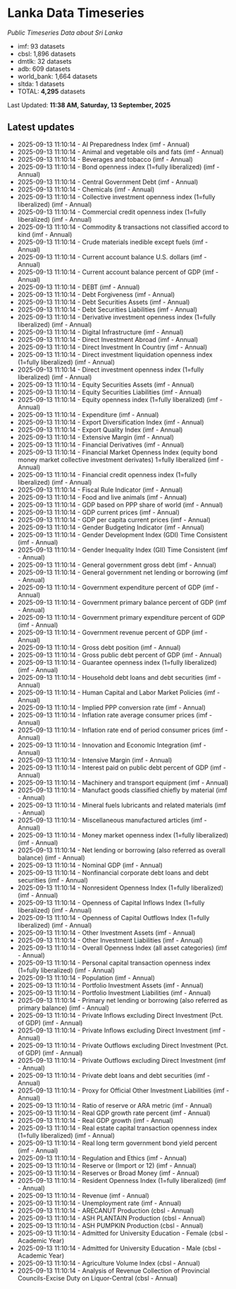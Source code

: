 # Lanka Data Timeseries
*Public Timeseries Data about Sri Lanka*

* imf: 93 datasets
* cbsl: 1,896 datasets
* dmtlk: 32 datasets
* adb: 609 datasets
* world_bank: 1,664 datasets
* sltda: 1 datasets
* TOTAL: **4,295** datasets

Last Updated: **11:38 AM, Saturday, 13 September, 2025**

## Latest updates

* 2025-09-13 11:10:14 - AI Preparedness Index (imf - Annual)
* 2025-09-13 11:10:14 - Animal and vegetable oils and fats (imf - Annual)
* 2025-09-13 11:10:14 - Beverages and tobacco (imf - Annual)
* 2025-09-13 11:10:14 - Bond openness index (1=fully liberalized) (imf - Annual)
* 2025-09-13 11:10:14 - Central Government Debt (imf - Annual)
* 2025-09-13 11:10:14 - Chemicals (imf - Annual)
* 2025-09-13 11:10:14 - Collective investment openness index (1=fully liberalized) (imf - Annual)
* 2025-09-13 11:10:14 - Commercial credit openness index (1=fully liberalized) (imf - Annual)
* 2025-09-13 11:10:14 - Commodity & transactions not classified accord to kind (imf - Annual)
* 2025-09-13 11:10:14 - Crude materials inedible except fuels (imf - Annual)
* 2025-09-13 11:10:14 - Current account balance U.S. dollars (imf - Annual)
* 2025-09-13 11:10:14 - Current account balance percent of GDP (imf - Annual)
* 2025-09-13 11:10:14 - DEBT (imf - Annual)
* 2025-09-13 11:10:14 - Debt Forgiveness (imf - Annual)
* 2025-09-13 11:10:14 - Debt Securities Assets (imf - Annual)
* 2025-09-13 11:10:14 - Debt Securities Liabilities (imf - Annual)
* 2025-09-13 11:10:14 - Derivative investment openness index (1=fully liberalized) (imf - Annual)
* 2025-09-13 11:10:14 - Digital Infrastructure (imf - Annual)
* 2025-09-13 11:10:14 - Direct Investment Abroad (imf - Annual)
* 2025-09-13 11:10:14 - Direct Investment In Country (imf - Annual)
* 2025-09-13 11:10:14 - Direct investment liquidation openness index (1=fully liberalized) (imf - Annual)
* 2025-09-13 11:10:14 - Direct investment openness index (1=fully liberalized) (imf - Annual)
* 2025-09-13 11:10:14 - Equity Securities Assets (imf - Annual)
* 2025-09-13 11:10:14 - Equity Securities Liabilities (imf - Annual)
* 2025-09-13 11:10:14 - Equity openness index (1=fully liberalized) (imf - Annual)
* 2025-09-13 11:10:14 - Expenditure (imf - Annual)
* 2025-09-13 11:10:14 - Export Diversification Index (imf - Annual)
* 2025-09-13 11:10:14 - Export Quality Index (imf - Annual)
* 2025-09-13 11:10:14 - Extensive Margin (imf - Annual)
* 2025-09-13 11:10:14 - Financial Derivatives (imf - Annual)
* 2025-09-13 11:10:14 - Financial Market Openness Index (equity bond money market collective investment derivates) 1=fully liberalized (imf - Annual)
* 2025-09-13 11:10:14 - Financial credit openness index (1=fully liberalized) (imf - Annual)
* 2025-09-13 11:10:14 - Fiscal Rule Indicator (imf - Annual)
* 2025-09-13 11:10:14 - Food and live animals (imf - Annual)
* 2025-09-13 11:10:14 - GDP based on PPP share of world (imf - Annual)
* 2025-09-13 11:10:14 - GDP current prices (imf - Annual)
* 2025-09-13 11:10:14 - GDP per capita current prices (imf - Annual)
* 2025-09-13 11:10:14 - Gender Budgeting Indicator (imf - Annual)
* 2025-09-13 11:10:14 - Gender Development Index (GDI) Time Consistent (imf - Annual)
* 2025-09-13 11:10:14 - Gender Inequality Index (GII) Time Consistent (imf - Annual)
* 2025-09-13 11:10:14 - General government gross debt (imf - Annual)
* 2025-09-13 11:10:14 - General government net lending or borrowing (imf - Annual)
* 2025-09-13 11:10:14 - Government expenditure percent of GDP (imf - Annual)
* 2025-09-13 11:10:14 - Government primary balance percent of GDP (imf - Annual)
* 2025-09-13 11:10:14 - Government primary expenditure percent of GDP (imf - Annual)
* 2025-09-13 11:10:14 - Government revenue percent of GDP (imf - Annual)
* 2025-09-13 11:10:14 - Gross debt position (imf - Annual)
* 2025-09-13 11:10:14 - Gross public debt percent of GDP (imf - Annual)
* 2025-09-13 11:10:14 - Guarantee openness index (1=fully liberalized) (imf - Annual)
* 2025-09-13 11:10:14 - Household debt loans and debt securities (imf - Annual)
* 2025-09-13 11:10:14 - Human Capital and Labor Market Policies (imf - Annual)
* 2025-09-13 11:10:14 - Implied PPP conversion rate (imf - Annual)
* 2025-09-13 11:10:14 - Inflation rate average consumer prices (imf - Annual)
* 2025-09-13 11:10:14 - Inflation rate end of period consumer prices (imf - Annual)
* 2025-09-13 11:10:14 - Innovation and Economic Integration (imf - Annual)
* 2025-09-13 11:10:14 - Intensive Margin (imf - Annual)
* 2025-09-13 11:10:14 - Interest paid on public debt percent of GDP (imf - Annual)
* 2025-09-13 11:10:14 - Machinery and transport equipment (imf - Annual)
* 2025-09-13 11:10:14 - Manufact goods classified chiefly by material (imf - Annual)
* 2025-09-13 11:10:14 - Mineral fuels lubricants and related materials (imf - Annual)
* 2025-09-13 11:10:14 - Miscellaneous manufactured articles (imf - Annual)
* 2025-09-13 11:10:14 - Money market openness index (1=fully liberalized) (imf - Annual)
* 2025-09-13 11:10:14 - Net lending or borrowing (also referred as overall balance) (imf - Annual)
* 2025-09-13 11:10:14 - Nominal GDP (imf - Annual)
* 2025-09-13 11:10:14 - Nonfinancial corporate debt loans and debt securities (imf - Annual)
* 2025-09-13 11:10:14 - Nonresident Openness Index (1=fully liberalized) (imf - Annual)
* 2025-09-13 11:10:14 - Openness of Capital Inflows Index (1=fully liberalized) (imf - Annual)
* 2025-09-13 11:10:14 - Openness of Capital Outflows Index (1=fully liberalized) (imf - Annual)
* 2025-09-13 11:10:14 - Other Investment Assets (imf - Annual)
* 2025-09-13 11:10:14 - Other Investment Liabilities (imf - Annual)
* 2025-09-13 11:10:14 - Overall Openness Index (all asset categories) (imf - Annual)
* 2025-09-13 11:10:14 - Personal capital transaction openness index (1=fully liberalized) (imf - Annual)
* 2025-09-13 11:10:14 - Population (imf - Annual)
* 2025-09-13 11:10:14 - Portfolio Investment Assets (imf - Annual)
* 2025-09-13 11:10:14 - Portfolio Investment Liabilities (imf - Annual)
* 2025-09-13 11:10:14 - Primary net lending or borrowing (also referred as primary balance) (imf - Annual)
* 2025-09-13 11:10:14 - Private Inflows excluding Direct Investment (Pct. of GDP) (imf - Annual)
* 2025-09-13 11:10:14 - Private Inflows excluding Direct Investment (imf - Annual)
* 2025-09-13 11:10:14 - Private Outflows excluding Direct Investment (Pct. of GDP) (imf - Annual)
* 2025-09-13 11:10:14 - Private Outflows excluding Direct Investment (imf - Annual)
* 2025-09-13 11:10:14 - Private debt loans and debt securities (imf - Annual)
* 2025-09-13 11:10:14 - Proxy for Official Other Investment Liabilities (imf - Annual)
* 2025-09-13 11:10:14 - Ratio of reserve or ARA metric (imf - Annual)
* 2025-09-13 11:10:14 - Real GDP growth rate percent (imf - Annual)
* 2025-09-13 11:10:14 - Real GDP growth (imf - Annual)
* 2025-09-13 11:10:14 - Real estate capital transaction openness index (1=fully liberalized) (imf - Annual)
* 2025-09-13 11:10:14 - Real long term government bond yield percent (imf - Annual)
* 2025-09-13 11:10:14 - Regulation and Ethics (imf - Annual)
* 2025-09-13 11:10:14 - Reserve or (Import or 12) (imf - Annual)
* 2025-09-13 11:10:14 - Reserves or Broad Money (imf - Annual)
* 2025-09-13 11:10:14 - Resident Openness Index (1=fully liberalized) (imf - Annual)
* 2025-09-13 11:10:14 - Revenue (imf - Annual)
* 2025-09-13 11:10:14 - Unemployment rate (imf - Annual)
* 2025-09-13 11:10:14 - ARECANUT Production (cbsl - Annual)
* 2025-09-13 11:10:14 - ASH PLANTAIN Production (cbsl - Annual)
* 2025-09-13 11:10:14 - ASH PUMPKIN Production (cbsl - Annual)
* 2025-09-13 11:10:14 - Admitted for University Education - Female (cbsl - Academic Year)
* 2025-09-13 11:10:14 - Admitted for University Education - Male (cbsl - Academic Year)
* 2025-09-13 11:10:14 - Agriculture Volume Index (cbsl - Annual)
* 2025-09-13 11:10:14 - Analysis of Revenue Collection of Provincial Councils-Excise Duty on Liquor-Central (cbsl - Annual)